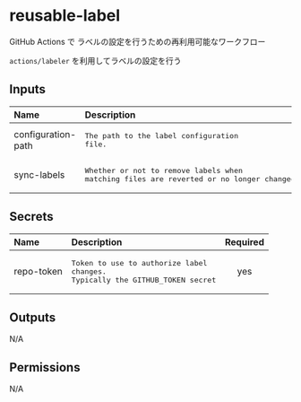 # reusable-label

GitHub Actions で ラベルの設定を行うための再利用可能なワークフロー

`actions/labeler` を利用してラベルの設定を行う

<!-- actdocs start -->

## Inputs

| Name | Description | Type | Default | Required |
| :--- | :---------- | :--- | :------ | :------: |
| configuration-path | <pre>The path to the label configuration file.</pre> | `string` | `.github/labeler.yml` | no |
| sync-labels | <pre>Whether or not to remove labels when matching files are reverted or no longer changed by the PR</pre> | `boolean` | `true` | no |

## Secrets

| Name | Description | Required |
| :--- | :---------- | :------: |
| repo-token | <pre>Token to use to authorize label changes.<br>Typically the GITHUB_TOKEN secret</pre> | yes |

## Outputs

N/A

## Permissions

N/A

<!-- actdocs end -->


